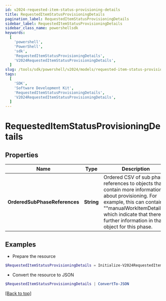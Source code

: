```yaml
---
id: v2024-requested-item-status-provisioning-details
title: RequestedItemStatusProvisioningDetails
pagination_label: RequestedItemStatusProvisioningDetails
sidebar_label: RequestedItemStatusProvisioningDetails
sidebar_class_name: powershellsdk
keywords:
  [
    'powershell',
    'PowerShell',
    'sdk',
    'RequestedItemStatusProvisioningDetails',
    'V2024RequestedItemStatusProvisioningDetails',
  ]
slug: /tools/sdk/powershell/v2024/models/requested-item-status-provisioning-details
tags:
  [
    'SDK',
    'Software Development Kit',
    'RequestedItemStatusProvisioningDetails',
    'V2024RequestedItemStatusProvisioningDetails',
  ]
---
```


# RequestedItemStatusProvisioningDetails

## Properties

| Name | Type | Description | Notes |
| --- | --- | --- | --- |
| **OrderedSubPhaseReferences** | **String** | Ordered CSV of sub phase references to objects that contain more information about provisioning. For example, this can contain ""manualWorkItemDetails"" which indicate that there is further information in that object for this phase. | [optional] |

## Examples

- Prepare the resource

```powershell
$RequestedItemStatusProvisioningDetails = Initialize-V2024RequestedItemStatusProvisioningDetails  -OrderedSubPhaseReferences manualWorkItemDetails
```

- Convert the resource to JSON

```powershell
$RequestedItemStatusProvisioningDetails | ConvertTo-JSON
```

[[Back to top]](#)
